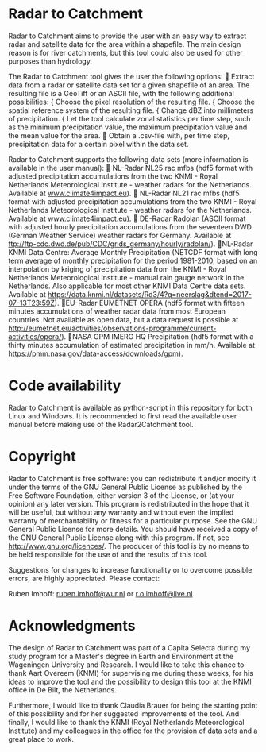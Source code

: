 # Radar to Catchment
Radar to Catchment aims to provide the user with an easy way to extract radar and satellite data for the area within a shapefile. The main design reason is for river catchments, but this tool could also be used for other purposes than hydrology.

The Radar to Catchment tool gives the user the following options:
 Extract data from a radar or satellite data set for a given shapefile of an area. The
resulting file is a GeoTiff or an ASCII file, with the following additional possibilities:
  { Choose the pixel resolution of the resulting file.
  { Choose the spatial reference system of the resulting file.
  { Change dBZ into millimeters of precipitation.
  { Let the tool calculate zonal statistics per time step, such as the minimum precipitation value, the maximum precipitation value and the mean value for the area.
 Obtain a .csv-file with, per time step, precipitation data for a certain pixel within the data set.

Radar to Catchment supports the following data sets (more information is available in the user manual):
 NL-Radar NL25 rac mfbs (hdf5 format with adjusted precipitation accumulations from the two KNMI - Royal Netherlands Meteorological Institute - weather radars for the Netherlands. Available at www.climate4impact.eu).
 NL-Radar NL21 rac mfbs (hdf5 format with adjusted precipitation accumulations from the two KNMI - Royal Netherlands Meteorological Institute - weather radars for the Netherlands. Available at www.climate4impact.eu).
 DE-Radar Radolan (ASCII format with adjusted hourly precipitation accumulations from the seventeen DWD (German Weather Service) weather radars for Germany. Available at ftp://ftp-cdc.dwd.de/pub/CDC/grids_germany/hourly/radolan/).
 NL-Radar KNMI Data Centre: Average Monthly Precipitation (NETCDF format with long term average of monthly precipitation for the period 1981-2010, based on an interpolation by kriging of precipitation data from the KNMI - Royal Netherlands Meteorological Institute - manual rain gauge network in the Netherlands. Also applicable for most other KNMI Data Centre data sets. Available at https://data.knmi.nl/datasets/Rd3/4?q=neerslag&dtend=2017-07-13T23:59Z). 
 EU-Radar EUMETNET OPERA (hdf5 format with fifteen minutes accumulations of weather radar data from most European countries. Not available as open data, but a data request is possible at http://eumetnet.eu/activities/observations-programme/current-activities/opera/).
 NASA GPM IMERG HQ Precipitation (hdf5 format with a thirty minutes accumulation of estimated precipitation in mm/h. Available at https://pmm.nasa.gov/data-access/downloads/gpm).

# Code availability
Radar to Catchment is available as python-script in this repository for both Linux and Windows. It is recommended to first read the available user manual before making use of the Radar2Catchment tool. 

# Copyright
Radar to Catchment is free software: you can redistribute it and/or modify it under the terms of the GNU General Public License as published by the Free Software Foundation, either version 3 of the License, or (at your opinion) any later version. This program is redistributed in the hope that it will be useful, but without any warranty and without even the implied warranty of merchantability or fitness for a particular purpose. See the GNU General Public License for more details. You should have received a copy of the GNU General Public License along with this program. If not, see http://www.gnu.org/licences/. The producer of this tool is by
no means to be held responsible for the use of and the results of this tool.

Suggestions for changes to increase functionality or to overcome possible errors, are highly
appreciated. Please contact:

Ruben Imhoff: ruben.imhoff@wur.nl or r.o.imhoff@live.nl

# Acknowledgments
The design of Radar to Catchment was part of a Capita Selecta during my study program for a Master's degree in Earth and Environment at the Wageningen University and Research. I would like to take this chance to thank Aart Overeem (KNMI) for supervising me during
these weeks, for his ideas to improve the tool and the possibility to design this tool at the KNMI office in De Bilt, the Netherlands.

Furthermore, I would like to thank Claudia Brauer for being the starting point of this possibility and for her suggested improvements of the tool. And finally, I would like to thank the KNMI (Royal Netherlands Meteorological Institute) and my colleagues in the
office for the provision of data sets and a great place to work.
